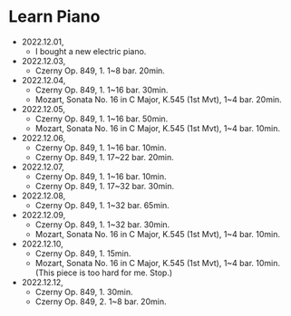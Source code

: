 Learn Piano
===========

- 2022.12.01,
    - I bought a new electric piano.
- 2022.12.03,
    - Czerny Op. 849, 1. 1~8 bar. 20min.
- 2022.12.04,
    - Czerny Op. 849, 1. 1~16 bar. 30min.
    - Mozart, Sonata No. 16 in C Major, K.545 (1st Mvt), 1~4 bar. 20min.
- 2022.12.05,
    - Czerny Op. 849, 1. 1~16 bar. 50min.
    - Mozart, Sonata No. 16 in C Major, K.545 (1st Mvt), 1~4 bar. 10min.
- 2022.12.06,
    - Czerny Op. 849, 1. 1~16 bar. 10min.
    - Czerny Op. 849, 1. 17~22 bar. 20min.
- 2022.12.07,
    - Czerny Op. 849, 1. 1~16 bar. 10min.
    - Czerny Op. 849, 1. 17~32 bar. 30min.
- 2022.12.08,
    - Czerny Op. 849, 1. 1~32 bar. 65min.
- 2022.12.09,
    - Czerny Op. 849, 1. 1~32 bar. 30min.
    - Mozart, Sonata No. 16 in C Major, K.545 (1st Mvt), 1~4 bar. 10min.
- 2022.12.10,
    - Czerny Op. 849, 1. 15min.
    - Mozart, Sonata No. 16 in C Major, K.545 (1st Mvt), 1~4 bar. 10min.
        (This piece is too hard for me. Stop.)
- 2022.12.12,
    - Czerny Op. 849, 1. 30min.
    - Czerny Op. 849, 2. 1~8 bar. 20min.
